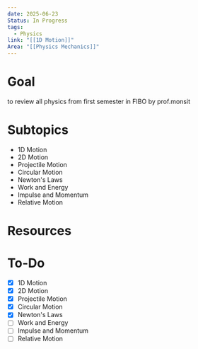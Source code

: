 ```yaml
---
date: 2025-06-23
Status: In Progress
tags:
  - Physics
link: "[[1D Motion]]"
Area: "[[Physics Mechanics]]"
---
```

# Goal
to review all physics from first semester in FIBO by prof.monsit
# Subtopics
- 1D Motion
- 2D Motion
- Projectile Motion
- Circular Motion
- Newton's Laws
- Work and Energy
- Impulse and Momentum
- Relative Motion
# Resources

# To-Do
- [x] 1D Motion
- [x] 2D Motion
- [x] Projectile Motion
- [x] Circular Motion
- [x] Newton's Laws
- [ ] Work and Energy
- [ ] Impulse and Momentum
- [ ] Relative Motion
